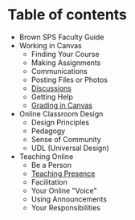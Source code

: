 # Table of contents

* Brown SPS Faculty Guide
* Working in Canvas
  * Finding Your Course
  * Making Assignments
  * Communications
  * Posting Files or Photos
  * [Discussions](working-in-canvas/discussions.md)
  * Getting Help
  * [Grading in Canvas](working-in-canvas/grading-in-canvas.md)
* Online Classroom Design
  * Design Principles
  * Pedagogy
  * Sense of Community
  * UDL \(Universal Design\)
* Teaching Online
  * Be a Person
  * [Teaching Presence](untitled/establishing-presence.md)
  * Facilitation
  * Your Online "Voice"
  * Using Announcements
  * Your Responsibilities

